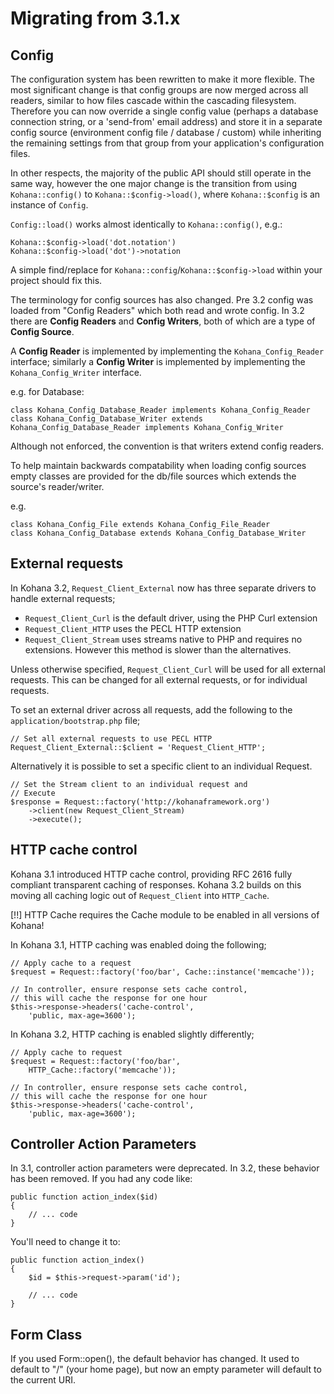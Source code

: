 # Migrating from 3.1.x

## Config

The configuration system has been rewritten to make it more flexible. The most significant change is that config groups are now merged across all readers, similar to how files cascade within the cascading filesystem. Therefore you can now override a single config value (perhaps a database connection string, or a 'send-from' email address) and store it in a separate config source (environment config file / database / custom) while inheriting the remaining settings from that group from your application's configuration files.

In other respects, the majority of the public API should still operate in the same way, however the one major change is the transition from using `Kohana::config()` to `Kohana::$config->load()`, where `Kohana::$config` is an instance of `Config`.

`Config::load()` works almost identically to `Kohana::config()`, e.g.:

	Kohana::$config->load('dot.notation')
	Kohana::$config->load('dot')->notation

A simple find/replace for `Kohana::config`/`Kohana::$config->load` within your project should fix this.

The terminology for config sources has also changed.  Pre 3.2 config was loaded from "Config Readers" which both
read and wrote config.  In 3.2 there are **Config Readers** and **Config Writers**, both of which are a type of 
**Config Source**.

A **Config Reader** is implemented by implementing the `Kohana_Config_Reader` interface; similarly a **Config Writer**
is implemented by implementing the `Kohana_Config_Writer` interface.

e.g. for Database:

	class Kohana_Config_Database_Reader implements Kohana_Config_Reader
	class Kohana_Config_Database_Writer extends Kohana_Config_Database_Reader implements Kohana_Config_Writer

Although not enforced, the convention is that writers extend config readers.

To help maintain backwards compatability when loading config sources empty classes are provided for the db/file sources
which extends the source's reader/writer.

e.g.

	class Kohana_Config_File extends Kohana_Config_File_Reader
	class Kohana_Config_Database extends Kohana_Config_Database_Writer

## External requests

In Kohana 3.2, `Request_Client_External` now has three separate drivers to handle external requests;

 - `Request_Client_Curl` is the default driver, using the PHP Curl extension
 - `Request_Client_HTTP` uses the PECL HTTP extension
 - `Request_Client_Stream` uses streams native to PHP and requires no extensions. However this method is slower than the alternatives.

Unless otherwise specified, `Request_Client_Curl` will be used for all external requests. This can be changed for all external requests, or for individual requests.

To set an external driver across all requests, add the following to the `application/bootstrap.php` file;

    // Set all external requests to use PECL HTTP
    Request_Client_External::$client = 'Request_Client_HTTP';

Alternatively it is possible to set a specific client to an individual Request.

    // Set the Stream client to an individual request and
    // Execute
    $response = Request::factory('http://kohanaframework.org')
        ->client(new Request_Client_Stream)
        ->execute();

## HTTP cache control

Kohana 3.1 introduced HTTP cache control, providing RFC 2616 fully compliant transparent caching of responses. Kohana 3.2 builds on this moving all caching logic out of `Request_Client` into `HTTP_Cache`.

[!!] HTTP Cache requires the Cache module to be enabled in all versions of Kohana!

In Kohana 3.1, HTTP caching was enabled doing the following;

    // Apply cache to a request
    $request = Request::factory('foo/bar', Cache::instance('memcache'));

    // In controller, ensure response sets cache control,
    // this will cache the response for one hour
    $this->response->headers('cache-control', 
        'public, max-age=3600');

In Kohana 3.2, HTTP caching is enabled slightly differently;

    // Apply cache to request
    $request = Request::factory('foo/bar',
        HTTP_Cache::factory('memcache'));

    // In controller, ensure response sets cache control,
    // this will cache the response for one hour
    $this->response->headers('cache-control', 
        'public, max-age=3600');

## Controller Action Parameters

In 3.1, controller action parameters were deprecated. In 3.2, these behavior has been removed. If you had any code like:

	public function action_index($id)
	{
		// ... code
	}

You'll need to change it to:

	public function action_index()
	{
		$id = $this->request->param('id');

		// ... code
	}

## Form Class

If you used Form::open(), the default behavior has changed. It used to default to "/" (your home page), but now an empty parameter will default to the current URI.